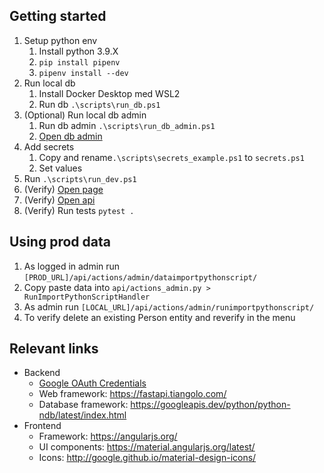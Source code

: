 ## Getting started
1. Setup python env
   1. Install python 3.9.X
   2. `pip install pipenv`
   3. `pipenv install --dev`
2. Run local db
   1. Install Docker Desktop med WSL2
   2. Run db `.\scripts\run_db.ps1`
3. (Optional) Run local db admin
   1. Run db admin `.\scripts\run_db_admin.ps1`
   2. [Open db admin](http://localhost:8002)
4. Add secrets 
   1. Copy and rename`.\scripts\secrets_example.ps1` to `secrets.ps1`
   2. Set values
5. Run `.\scripts\run_dev.ps1`
6. (Verify) [Open page](http://localhost:8000/)
7. (Verify) [Open api](http://localhost:8000/docs)
8. (Verify) Run tests `pytest .`


## Using prod data
1. As logged in admin run `[PROD_URL]/api/actions/admin/dataimportpythonscript/`
2. Copy paste data into `api/actions_admin.py > RunImportPythonScriptHandler`
3. As admin run `[LOCAL_URL]/api/actions/admin/runimportpythonscript/`
4. To verify delete an existing Person entity and reverify in the menu


## Relevant links
- Backend
  - [Google OAuth Credentials](https://console.cloud.google.com/apis/credentials?project=game-night-stats)
  - Web framework: https://fastapi.tiangolo.com/
  - Database framework: https://googleapis.dev/python/python-ndb/latest/index.html
- Frontend
  - Framework: https://angularjs.org/
  - UI components: https://material.angularjs.org/latest/
  - Icons: http://google.github.io/material-design-icons/
